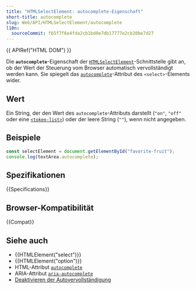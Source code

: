 ```yaml
---
title: "HTMLSelectElement: autocomplete-Eigenschaft"
short-title: autocomplete
slug: Web/API/HTMLSelectElement/autocomplete
l10n:
  sourceCommit: f65f7f6e4fda2cb1bd0e7db17777e2cb20be7d27
---
```


{{ APIRef("HTML DOM") }}

Die **`autocomplete`**-Eigenschaft der [`HTMLSelectElement`](/de/docs/Web/API/HTMLSelectElement)-Schnittstelle gibt an, ob der Wert der Steuerung vom Browser automatisch vervollständigt werden kann. Sie spiegelt das [`autocomplete`](/de/docs/Web/HTML/Element/select#autocomplete)-Attribut des `<select>`-Elements wider.

## Wert

Ein String, der den Wert des `autocomplete`-Attributs darstellt (`"on"`, `"off"` oder eine [`<token-list>`](/de/docs/Web/HTML/Attributes/autocomplete#token_list_tokens)) oder der leere String (`""`), wenn nicht angegeben.

## Beispiele

```js
const selectElement = document.getElementById("favorite-fruit");
console.log(textArea.autocomplete);
```

## Spezifikationen

{{Specifications}}

## Browser-Kompatibilität

{{Compat}}

## Siehe auch

- {{HTMLElement("select")}}
- {{HTMLElement("option")}}
- HTML-Attribut [`autocomplete`](/de/docs/Web/HTML/Attributes/autocomplete)
- ARIA-Attribut [`aria-autocomplete`](/de/docs/Web/Accessibility/ARIA/Reference/Attributes/aria-autocomplete)
- [Deaktivieren der Autovervollständigung](/de/docs/Web/Security/Practical_implementation_guides/Turning_off_form_autocompletion)
